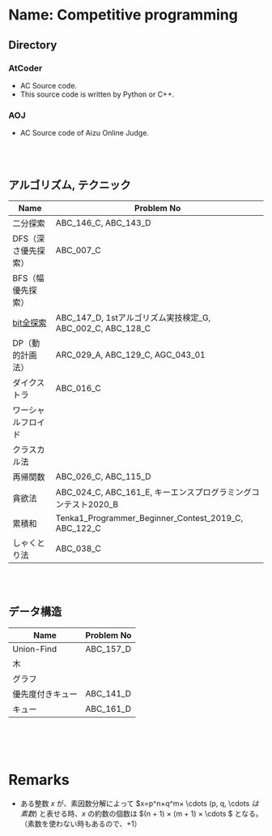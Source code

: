 Name: Competitive programming
====

## Directory
### AtCoder
- AC Source code.
- This source code is written by Python or C++.

### AOJ
- AC Source code of Aizu Online Judge.

<br>
<br>

## アルゴリズム, テクニック

|  Name  |  Problem No  |
| ---- | ---- |
|  二分探索  |  ABC_146_C, ABC_143_D  |
|  DFS（深さ優先探索）  |  ABC_007_C  |
|  BFS（幅優先探索）  |    |
|  [bit全探索](https://qiita.com/gogotealove/items/11f9e83218926211083a)  |  ABC_147_D, 1stアルゴリズム実技検定_G, ABC_002_C, ABC_128_C  |
|  DP（動的計画法）  |  ARC_029_A, ABC_129_C, AGC_043_01  |
|  ダイクストラ  |  ABC_016_C  |
|  ワーシャルフロイド  |    |
|  クラスカル法  |    |
|  再帰関数  |  ABC_026_C, ABC_115_D  |
|  貪欲法  |  ABC_024_C, ABC_161_E, キーエンスプログラミングコンテスト2020_B  |
|  累積和  |  Tenka1_Programmer_Beginner_Contest_2019_C, ABC_122_C  |
|  しゃくとり法  |  ABC_038_C  |

<br>
<br>

## データ構造

|  Name  |  Problem No  |
| ---- | ---- |
|  Union-Find  |  ABC_157_D  |
|  木  |    |
|  グラフ  |    |
|  優先度付きキュー  |  ABC_141_D  |
|  キュー  |  ABC_161_D  |

<br>
<br>
<br>

# Remarks
- ある整数 $x$ が、素因数分解によって $x=p^n×q^m× \cdots (p, q, \cdots $は素数)$ と表せる時、$x$ の約数の個数は $(n + 1) × (m + 1) × \cdots $ となる。（素数を使わない時もあるので、$+1$）
